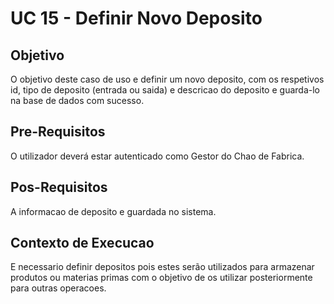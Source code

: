 # UC 15 - Definir Novo Deposito 



## Objetivo

O objetivo deste caso de uso e definir um novo deposito, com os respetivos id, tipo de deposito (entrada ou saida) e descricao do deposito e guarda-lo na base de dados com sucesso.



## Pre-Requisitos

O utilizador deverá estar autenticado como Gestor do Chao de Fabrica.



## Pos-Requisitos

A informacao de deposito e guardada no sistema.



## Contexto de Execucao

E necessario definir depositos pois estes serão utilizados para armazenar produtos ou materias primas com o objetivo de os utilizar posteriormente para outras operacoes.


